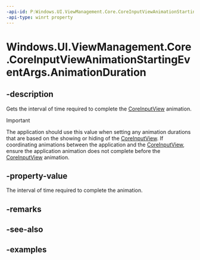 ```yaml
---
-api-id: P:Windows.UI.ViewManagement.Core.CoreInputViewAnimationStartingEventArgs.AnimationDuration
-api-type: winrt property
---
```


# Windows.UI.ViewManagement.Core.CoreInputViewAnimationStartingEventArgs.AnimationDuration

<!--
public System.TimeSpan AnimationDuration { get; }
-->

## -description

Gets the interval of time required to complete the [CoreInputView](coreinputview.md) animation.

> [!Important]
> The application should use this value when setting any animation durations that are based on the showing or hiding of the [CoreInputView](coreinputview.md). If coordinating animations between the application and the [CoreInputView](coreinputview.md), ensure the application animation does not complete before the [CoreInputView](coreinputview.md) animation.

## -property-value

The interval of time required to complete the animation.

## -remarks

## -see-also

## -examples
